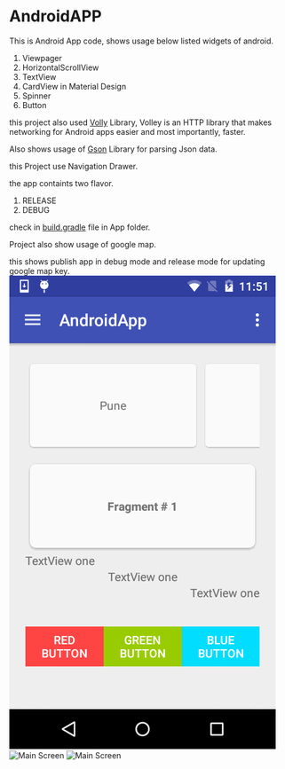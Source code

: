 # AndroidAPP

This is Android App code, shows usage below listed widgets of android.

1. Viewpager
2. HorizontalScrollView
3. TextView
4. CardView in Material Design
5. Spinner
6. Button

this project also used [Volly](http://developer.android.com/training/volley/index.html) Library, 
Volley is an HTTP library that makes networking for Android apps easier and most importantly, faster. 

Also shows usage of [Gson](https://github.com/google/gson) Library for parsing Json data.  

this Project use Navigation Drawer.



the app containts two flavor.

1. RELEASE
2. DEBUG

check in [build.gradle](https://github.com/Gupta126/AndroidAPP/tree/master/app) file in App folder.

Project also show usage of google map.

this shows publish app in debug mode and release mode for updating google map key. 
![Main Screen](https://github.com/Gupta126/AndroidAPP/blob/Gupta126-images/Screenshot_2016-03-14-11-51-16.png)
![Main Screen]({{site.baseurl}}/https://github.com/Gupta126/AndroidAPP/blob/Gupta126-images/Screenshot_2016-03-14-11-51-32.png)
![Main Screen]({{site.baseurl}}/https://github.com/Gupta126/AndroidAPP/blob/Gupta126-images/Screenshot_2016-03-14-11-59-02.png)




